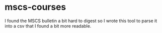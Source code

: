 # mscs-courses

I found the MSCS bulletin a bit hard to digest so I wrote this tool to parse it into a csv that I found a bit more readable.
